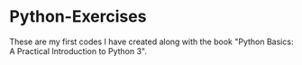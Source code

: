 # Python-Exercises

These are my first codes I have created along with the book "Python Basics: A Practical Introduction to Python 3".

